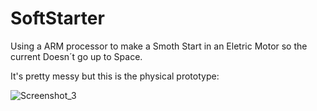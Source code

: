 # SoftStarter
Using a ARM processor to make a Smoth Start in an Eletric Motor so the current Doesn´t go up to Space.


It's pretty messy but this is the physical prototype:

![Screenshot_3](https://user-images.githubusercontent.com/88047792/144768833-8d96f93a-fe41-49d4-b6a2-d763ae5aa458.png)
